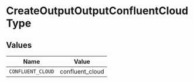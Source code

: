 # CreateOutputOutputConfluentCloudType


## Values

| Name              | Value             |
| ----------------- | ----------------- |
| `CONFLUENT_CLOUD` | confluent_cloud   |